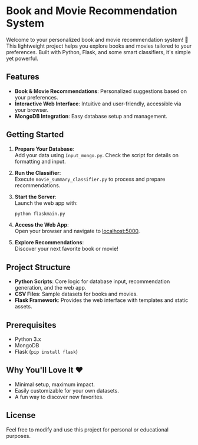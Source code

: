 # Book and Movie Recommendation System

Welcome to your personalized book and movie recommendation system! 🚀 This lightweight project helps you explore books and movies tailored to your preferences. Built with Python, Flask, and some smart classifiers, it's simple yet powerful.

## Features
- **Book & Movie Recommendations**: Personalized suggestions based on your preferences.
- **Interactive Web Interface**: Intuitive and user-friendly, accessible via your browser.
- **MongoDB Integration**: Easy database setup and management.

## Getting Started

1. **Prepare Your Database**:  
   Add your data using `Input_mongo.py`. Check the script for details on formatting and input.

2. **Run the Classifier**:  
   Execute `movie_summary_classifier.py` to process and prepare recommendations.

3. **Start the Server**:  
   Launch the web app with:
   ```bash
   python flaskmain.py
   ```
   
4. **Access the Web App**:  
   Open your browser and navigate to [localhost:5000](http://localhost:5000).

5. **Explore Recommendations**:  
   Discover your next favorite book or movie!

## Project Structure
- **Python Scripts**: Core logic for database input, recommendation generation, and the web app.
- **CSV Files**: Sample datasets for books and movies.
- **Flask Framework**: Provides the web interface with templates and static assets.

## Prerequisites
- Python 3.x
- MongoDB
- Flask (`pip install flask`)

## Why You'll Love It ❤️
- Minimal setup, maximum impact.
- Easily customizable for your own datasets.
- A fun way to discover new favorites.

## License
Feel free to modify and use this project for personal or educational purposes.
